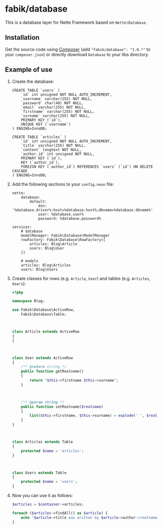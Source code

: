 fabik/database
==============

This is a database layer for Nette Framework based on `Nette\Database`.

## Installation

Get the source code using [Composer](http://getcomposer.org/) (add `"fabik/database": "1.0.*"` to your `composer.json`) or directly download `Database` to your libs directory.

## Example of use

1. Create the database:

	```mysql
	CREATE TABLE `users` (
		`id` int unsigned NOT NULL AUTO_INCREMENT,
		`username` varchar(255) NOT NULL,
		`password` char(40) NOT NULL,
		`email` varchar(255) NOT NULL,
		`firstname` varchar(255) NOT NULL,
		`surname` varchar(255) NOT NULL,
		PRIMARY KEY (`id`),
		UNIQUE KEY (`username`)
	) ENGINE=InnoDB;

	CREATE TABLE `articles` (
		`id` int unsigned NOT NULL AUTO_INCREMENT,
		`title` varchar(255) NOT NULL,
		`content` longtext NOT NULL,
		`author_id` int unsigned NOT NULL,
		PRIMARY KEY (`id`),
		KEY (`author_id`),
		FOREIGN KEY (`author_id`) REFERENCES `users` (`id`) ON DELETE CASCADE
	) ENGINE=InnoDB;
	```

2. Add the following sections to your `config.neon` file:

	```neon
	nette:
		database:
			default:
				dsn: '%database.driver%:host=%database.host%;dbname=%database.dbname%'
				user: %database.user%
				password: %database.password%

	services:
		# database
		modelManager: Fabik\Database\ModelManager
		rowFactory: Fabik\Database\RowFactory({
			articles: Blog\Article
			users: Blog\User
		})

		# models
		articles: Blog\Articles
		users: Blog\Users
	```

4. Create classes for rows (e.g. `Article`, `User`) and tables (e.g. `Articles`, `Users`):

	```php
	<?php

	namespace Blog;

	use Fabik\Database\ActiveRow,
		Fabik\Database\Table;



	class Article extends ActiveRow
	{
	}



	class User extends ActiveRow
	{
		/** @return string */
		public function getRealname()
		{
			return "$this->firstname $this->surname";
		}



		/** @param string */
		public function setRealname($realname)
		{
			list($this->firstname, $this->surname) = explode(' ', $realname);
		}
	}



	class Articles extends Table
	{
		protected $name = 'articles';
	}



	class Users extends Table
	{
		protected $name = 'users';
	}
	```

5. Now you can use it as follows:

	```php
	$articles = $container->articles;

	foreach ($articles->findAll() as $article) {
		echo "$article->title was written by $article->author->realname\n";
	}
	```
